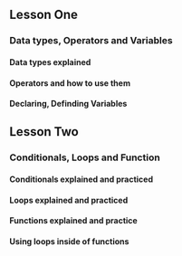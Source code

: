## Lesson One
### Data types, Operators and Variables

#### Data types explained
#### Operators and how to use them
#### Declaring, Definding Variables

## Lesson Two
### Conditionals, Loops and Function

#### Conditionals explained and practiced
#### Loops explained and practiced
#### Functions explained and practice
#### Using loops inside of functions